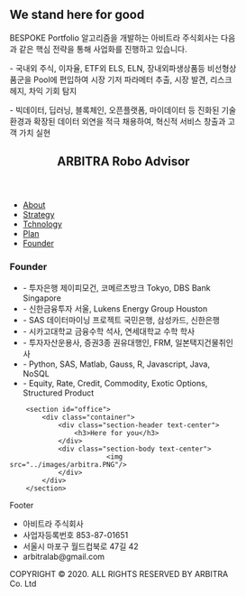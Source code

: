 
<!DOCTYPE html>
<html lang="ko">

<head>
<title>ARBITRA</title>
<meta charset="utf-8">
<meta name="viewport" 
content="width=device-width, initial-scale=1">
<style>
* {
  box-sizing: border-box;
}

body {
  font-family: Arial, Helvetica, sans-serif;
}

/* Style the header */
header {
  background-color: #666;
	text-align: center; 
	font-size: 25px; /*글자크기*/
	color: white;
	padding: 20px; /*테두리안쪽여백*/
}

/* Create two columns/boxes that floats next to each other */
nav {
 float: left;
 width: 30%; /*너비*/
 height: 300px; /* only for demonstration, should be removed */
 padding: 20px;
 background: #ccc;
}

	/* Style the list inside the menu */
	nav ul {
		list-style-type: none; /*목록없애기*/
		padding: 0;
	}


article {
  float: left;
  padding : 20px;
  width: 70%;
  background-color: #f1f1f1;
  height: 300px; /* only for demonstration, should be removed */
}

/* Clear floats after the columns */
section:after {
  content: "";
  display: table;
  clear: both; /*float속성해제 : left | right | both*/
}

footer {
  background-color: #777;
  padding: 10px;
  text-align: center;
  color: white;
}

/* Responsive layout - 
  makes the menu and the content (inside the section) 
	sit on top of each other 
	instead of next to each other */
	
/*미디어쿼리
	width가 600px보다 작으면 
	section영역부분에 대해
	flexbox의 주방향을 페이지 상단에서 하단으로 배치
	
	참고 미디어쿼리란?
	다양한 미디어타입(tv, screen, 태블릿, 모바일폰)에
	다양한 레이아웃을 적용하게 하는 반응형 레이아웃 구현방법 중의 하나
	
	참고 CSS Flexsible Box Layout이란 일명 flexbox
	플렉스 컨테이너의 하위요소들을 어떤 방향으로도 배치할 수 있으며
	하위요소들의 크기도 Flexsibly 조절하여
	빈 공간을 채우거나, 넘치지않도록 할 수 있도록하는 
	반응형웹페이지 구현방법 중의 하나
	*/	
@media (max-width: 600px) {
  section {
    -webkit-flex-direction: column;
    flex-direction: column;
  }
}
</style>
</head>
<body>

<h2>We stand here for good</h2>

<p>BESPOKE Portfolio 알고리즘을 개발하는 아비트라 주식회사는 다음과 같은 핵심 전략을 통해 사업화를 진행하고 있습니다.</p>

<p>- 국내외 주식, 이자율, ETF외 ELS, ELN, 장내외파생상품등 비선형상품군을 Pool에 편입하여 시장 기저 파라메터 추출, 시장 발견, 리스크 헤지, 차익 기회 탐지</p>

<p>- 빅데이터, 딥러닝, 블록체인, 오픈플랫폼, 마이데이터 등 진화된 기술 환경과 확장된 데이터 외연을 적극 채용하여, 혁신적 서비스 창출과 고객 가치 실현</p>

<header>
	<h2>ARBITRA Robo Advisor</h2>
</header>

<section id="main">
  <nav>
    <ul>
      <li><a href="/about/">About</a></li>
      <li><a href="/strategy/">Strategy</a></li>
      <li><a href="/technology/">Tchnology</a></li>
	  <li><a href="/plan/">Plan</a></li>
      <li><a href="/founder/">Founder</a></li>
    </ul>
  </nav>
  
  <article>
    <h1>Founder</h1>
    <div class="founder">
		<ul> 
			<li> - 투자은행 제이피모건, 코메르츠방크 Tokyo, DBS Bank Singapore </li>
			<li> - 신한금융투자 서울, Lukens Energy Group Houston </li>
            <li> - SAS 데이터마이닝 프로젝트 국민은행, 삼성카드, 신한은행 </li>
			<li> - 시카고대학교 금융수학 석사, 연세대학교 수학 학사 </li>			
            <li> - 투자자산운용사, 증권3종 권유대행인, FRM, 일본택지건물취인사 </li>
			<li> - Python, SAS, Matlab, Gauss, R, Javascript, Java, NoSQL </li>
            <li> - Equity, Rate, Credit, Commodity, Exotic Options, Structured Product </li>      
		</ul>
  </article>
</section>

        <section id="office">
            <div class="container">
                <div class="section-header text-center">
                    <h3>Here for you</h3>
                </div>
                <div class="section-body text-center">
                            <img src="../images/arbitra.PNG"/>
                </div>
            </div>
        </section>


<footer>
  <p>Footer</p>
                <div class="info">
                    <ul>
                        <li>아비트라 주식회사</li>
                        <li>사업자등록번호 853-87-01651</li>
                        <li>서울시 마포구 월드컵북로 47길 42</li>
                        <li>arbitralab@gmail.com</li>
                    </ul>
				</div>
	<p>COPYRIGHT © 2020. ALL RIGHTS RESERVED BY ARBITRA Co. Ltd</p>
</footer>

</body>
</html>

